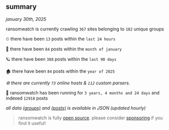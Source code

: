 
## summary
_january 30th, 2025_

ransomwatch is currently crawling `367` sites belonging to `182` unique groups

⏲ there have been `13` posts within the `last 24 hours`

🦈 there have been `84` posts within the `month of january`

🪐 there have been `388` posts within the `last 90 days`

🏚 there have been `84` posts within the `year of 2025`

_⚙️ there are currently `73` online hosts & `112` custom parsers._

🦕 ransomwatch has been running for `3 years, 4 months and 24 days` and indexed `12918` posts

_all data  [(groups)](http://https://dataleak.hopeless99.top//groups) and [(posts)](http://https://dataleak.hopeless99.top//posts) is available in JSON (updated hourly)_

> ransomwatch is fully [open source](https://github.com/joshhighet/ransomwatch#ransomwatch--). please consider [sponsoring](https://github.com/sponsors/joshhighet) if you find it useful!
